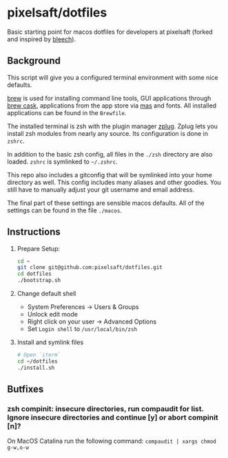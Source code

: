 # pixelsaft/dotfiles

Basic starting point for macos dotfiles for developers at pixelsaft (forked and inspired by [bleech](https://github.com/bleech/dotfiles)).

## Background

This script will give you a configured terminal environment with some nice defaults.

[brew](https://brew.sh/) is used for installing command line tools, GUI applications through [brew cask](https://github.com/Homebrew/homebrew-cask), applications from the app store via [mas](https://github.com/mas-cli/mas) and fonts. All installed applications can be found in the `Brewfile`.

The installed terminal is zsh with the plugin manager [zplug](https://github.com/zplug/zplug). Zplug lets you install zsh modules from nearly any source. Its configuration is done in `zshrc`. 

In addition to the basic zsh config, all files in the `./zsh` directory are also loaded. `zshrc` is symlinked to `~/.zshrc`.

This repo also includes a gitconfig that will be symlinked into your home directory as well. This config includes many aliases and other goodies. You still have to manually adjust your git username and email address.

The final part of these settings are sensible macos defaults. All of the settings can be found in the file `./macos`.

## Instructions

1. Prepare Setup:

    ```sh
    cd ~
    git clone git@github.com:pixelsaft/dotfiles.git
    cd dotfiles
    ./bootstrap.sh
    ```

2. Change default shell
    - System Preferences -> Users & Groups
    - Unlock edit mode
    - Right click on your user -> Advanced Options
    - Set `Login shell` to `/usr/local/bin/zsh`
3. Install and symlink files

    ```sh
    # Open `iterm`
    cd ~/dotfiles
    ./install.sh
    ```

## Butfixes

### zsh compinit: insecure directories, run compaudit for list. Ignore insecure directories and continue [y] or abort compinit [n]?

On MacOS Catalina run the following command:
`compaudit | xargs chmod g-w,o-w`
